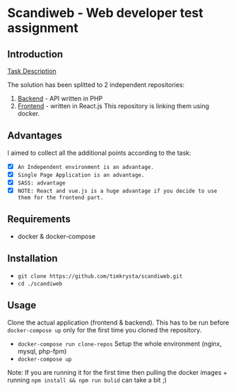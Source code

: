 # Scandiweb - Web developer test assignment

## Introduction
[Task Description](https://scandiweb.notion.site/Mid-senior-Senior-Web-Developer-test-assignment-fc010735ac5844069265012939995da3)

The solution has been splitted to 2 independent repositories:
1. [Backend](https://github.com/timkrysta/scandiweb-backend) - API written in PHP
2. [Frontend](https://github.com/timkrysta/scandiweb-frontend) - written in React.js
This repository is linking them using docker.

## Advantages
I aimed to collect all the additional points according to the task:
- [x] `An Independent environment is an advantage.`
- [x] `Single Page Application is an advantage.`
- [x] `SASS: advantage`
- [x] `NOTE: React and vue.js is a huge advantage if you decide to use them for the frontend part.`

## Requirements
- docker & docker-compose

## Installation
- `git clone https://github.com/timkrysta/scandiweb.git`
- `cd ./scandiweb`

## Usage
Clone the actual application (frontend & backend). This has to be run before `docker-compose up` only for the first time you cloned the repository.
- `docker-compose run clone-repos`
Setup the whole environment (nginx, mysql, php-fpm)
- `docker-compose up`

Note: If you are running it for the first time then pulling the docker images + running `npm install && npm run bulid` can take a bit ;)

